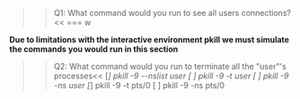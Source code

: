 
>>Q1: What command would you run to see all users connections?<<
=== w

**Due to limitations with the interactive environment pkill we must simulate the commands you would run in this section**
>>Q2: What command would you run to terminate all the "user"'s processes<<
[*] pkill -9 --nslist user
[ ] pkill -9 -t user 
[ ] pkill -9 -ns user
[*] pkill -9 -t pts/0
[ ] pkill -9 -ns pts/0

